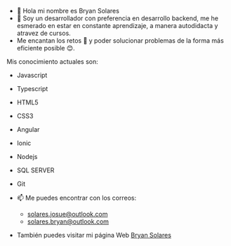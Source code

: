 - 👋 Hola mi nombre es Bryan Solares
- 👀 Soy un desarrollador con preferencia en desarrollo backend, me he esmerado en estar en constante aprendizaje, a manera autodidacta y atravez de cursos. 
-    Me encantan los retos 🥳 y poder solucionar problemas de la forma más eficiente posible 😊.

Mis conocimiento actuales son:
 * Javascript
 * Typescript
 * HTML5
 * CSS3
 
 * Angular
 * Ionic
 
 * Nodejs
 * SQL SERVER
 * Git


- 📫 Me puedes encontrar con los correos:
  - solares.josue@outlook.com 
  - solares.bryan@outlook.com
  
- También puedes visitar mi página Web [Bryan Solares](https://bryan-solares.com)

<!---
bryan-solares/bryan-solares is a ✨ special ✨ repository because its `README.md` (this file) appears on your GitHub profile.
You can click the Preview link to take a look at your changes.
--->
